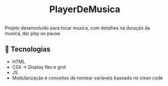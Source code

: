 <h1 align="center">PlayerDeMusica</h1>

<img src="" />

Projeto desenvolvido para tocar musica, com detalhes na duração da musica, dar play ou pause.

## 🚀 Tecnologias
- HTML
- CSS -> Display flex e grid
- JS
- Modularização e conceitos de nomear variáveis baseado no clean code

